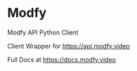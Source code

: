 # Modfy

Modfy API Python Client

Client Wrapper for https://api.modfy.video

Full Docs at https://docs.modfy.video